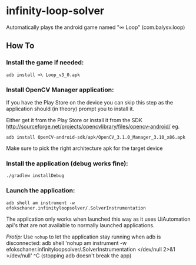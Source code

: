 # infinity-loop-solver
Automatically plays the android game named "∞ Loop" (com.balysv.loop)

## How To
### Install the game if needed:

    adb install ∞\ Loop_v3_0.apk

### Install OpenCV Manager application:
If you have the Play Store on the device you can skip this step
as the application should (in theory) prompt you to install it.

Either get it from the Play Store or install it from the SDK
http://sourceforge.net/projects/opencvlibrary/files/opencv-android/
eg.

    adb install OpenCV-android-sdk/apk/OpenCV_3.1.0_Manager_3.10_x86.apk

Make sure to pick the right architecture apk for the target device

### Install the application (debug works fine):

    ./gradlew installDebug

### Launch the application:

    adb shell am instrument -w efokschaner.infinityloopsolver/.SolverInstrumentation

The application only works when launched this way as it uses UiAutomation api's that are not
available to normally launched applications.

*Protip:* Use `nohup` to let the application stay running when adb is disconnected:
    adb shell 'nohup am instrument -w efokschaner.infinityloopsolver/.SolverInstrumentation </dev/null 2>&1 >/dev/null'
    ^C (stopping adb doesn't break the app)